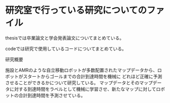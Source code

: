 # 研究室で行っている研究についてのファイル

thesisでは卒業論文と学会発表論文についてまとめている。

codeでは研究で使用しているコードについてまとめている。


研究概要

施設とAMRのような自立移動ロボットが多数配置されたマップデータから、ロボットがスタートからゴールまでの合計到達時間を機械に
どれほど正確に予測させることができるかについて研究している。
マップデータとそのマップデータに対する到達時間をラベルとして機械に学習させ、新たなマップに対してロボットの合計到達時間を予測させている。
